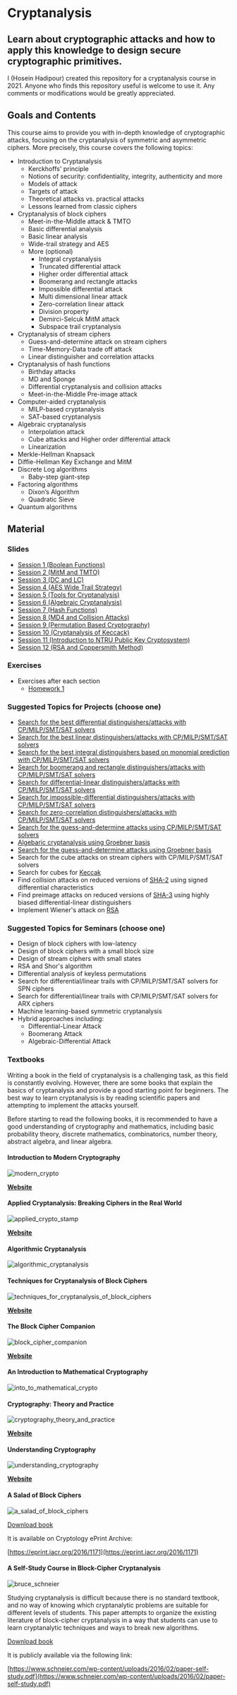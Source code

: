 # Cryptanalysis

## Learn about cryptographic attacks and how to apply this knowledge to design secure cryptographic primitives.

I (Hosein Hadipour) created this repository for a cryptanalysis course in 2021. 
Anyone who finds this repository useful is welcome to use it. 
Any comments or modifications would be greatly appreciated.

## Goals and Contents

This course aims to provide you with in-depth knowledge of cryptographic attacks, focusing on the cryptanalysis of symmetric and asymmetric ciphers. 
More precisely, this course covers the following topics:

* Introduction to Cryptanalysis
  * Kerckhoffs' principle
  * Notions of security: confidentiality, integrity, authenticity and more
  * Models of attack
  * Targets of attack
  * Theoretical attacks vs. practical attacks
  * Lessons learned from classic ciphers
* Cryptanalysis of block ciphers
  * Meet-in-the-Middle attack & TMTO
  * Basic differential analysis
  * Basic linear analysis
  * Wide-trail strategy and AES
  * More (optional)
    * Integral cryptanalysis
    * Truncated differential attack
    * Higher order differential attack
    * Boomerang and rectangle attacks
    * Impossible differential attack
    * Multi dimensional linear attack
    * Zero-correlation linear attack
    * Division property
    * Demirci-Selcuk MitM attack
    * Subspace trail cryptanalysis
* Cryptanalysis of stream ciphers
  * Guess-and-determine attack on stream ciphers
  * Time-Memory-Data trade off attack
  * Linear distinguisher and correlation attacks
* Cryptanalysis of hash functions
  * Birthday attacks
  * MD and Sponge
  * Differential cryptanalysis and collision attacks
  * Meet-in-the-Middle Pre-image attack
* Computer-aided cryptanalysis
  * MILP-based cryptanalysis
  * SAT-based cryptanalysis
* Algebraic cryptanalysis
  * Interpolation attack
  * Cube attacks and Higher order differential attack
  * Linearization
* Merkle-Hellman Knapsack
* Diffie-Hellman Key Exchange and MitM
* Discrete Log algorithms
  * Baby-step giant-step
* Factoring algorithms  
  * Dixon’s Algorithm
  * Quadratic Sieve
* Quantum algorithms

## Material

### Slides

* [Session 1 (Boolean Functions)](Slides/Main/BF.pdf)
* [Session 2 (MitM and TMTO)](Slides/Main/MitM_TMTO.pptx)
* [Session 3 (DC and LC)](Slides/Main/FEAL_DC_LC.pptx)
* [Session 4 (AES Wide Trail Strategy)](Slides/Main/AES_wide_trail.pptx)
* [Session 5 (Tools for Cryptanalysis)](Slides/Main/L7_Tools_for_Cryptanalysis.pdf)
* [Session 6 (Algebraic Cryptanalysis)](Slides/Main/algebraic_attacks.pdf)
* [Session 7 (Hash Functions)](Slides/Main/L9_Hashfunction_Cryptanalysis.pdf)
* [Session 8 (MD4 and Collision Attacks)](Slides/Main/MD4-collisionAttack.pptx)
* [Session 9 (Permutation Based Cryptography)](Slides/Main/permutation-based_crypto.pdf)
* [Session 10 (Cryptanalysis of Keccack)](Slides/Main/Cryptanalysis_of_Keccak.pdf)
* [Session 11 (Introduction to NTRU Public Key Cryptosystem)](Slides/Main/NTRU.pdf)
* [Session 12 (RSA and Coppersmith Method)](Slides/Main/RSA.pdf)

### Exercises

* Exercises after each section
  * [Homework 1](Exercises/Exercise1/Exercise1.pdf)

### Suggested Topics for Projects (choose one)

* [Search for the best differential distinguishers/attacks with CP/MILP/SMT/SAT solvers](https://github.com/hadipourh/sboxanalyzer) 
* [Search for the best linear distinguishers/attacks with CP/MILP/SMT/SAT solvers](https://github.com/hadipourh/sboxanalyzer)
* [Search for the best integral distinguishers based on monomial prediction with CP/MILP/SMT/SAT solvers](https://eprint.iacr.org/2022/729)
* [Search for boomerang and rectangle distinguishers/attacks with CP/MILP/SMT/SAT solvers](https://eprint.iacr.org/2022/745)
* [Search for differential-linear distinguishers/attacks with CP/MILP/SMT/SAT solvers](https://eprint.iacr.org/2024/255)
* [Search for impossible-differential distinguishers/attacks with CP/MILP/SMT/SAT solvers](https://eprint.iacr.org/2023/1701)
* [Search for zero-correlation distinguishers/attacks with CP/MILP/SMT/SAT solvers](https://eprint.iacr.org/2022/1147)
* [Search for the guess-and-determine attacks using CP/MILP/SMT/SAT solvers](https://eprint.iacr.org/2021/1529)
* [Algebaric cryptanalysis using Groebner basis](https://github.com/hadipourh/CTC2-Fast-Algebraic-Attack)
* [Search for the guess-and-determine attacks using Groebner basis](https://github.com/hadipourh/autoguess)
* Search for the cube attacks on stream ciphers with CP/MILP/SMT/SAT solvers
* Search for cubes for [Keccak](https://keccak.team/)
* Find collision attacks on reduced versions of  [SHA-2](https://en.wikipedia.org/wiki/SHA-2) using signed differential characteristics
* Find preimage attacks on reduced versions of [SHA-3](https://en.wikipedia.org/wiki/SHA-3) using highly biased differential-linear distinguishers
* Implement Wiener's attack on [RSA](https://en.wikipedia.org/wiki/RSA_(cryptosystem))

### Suggested Topics for Seminars (choose one)


* Design of block ciphers with low-latency
* Design of block ciphers with a small block size
* Design of stream ciphers with small states
* RSA and Shor's algorithm
* Differential analysis of keyless permutations
* Search for differential/linear trails with CP/MILP/SMT/SAT solvers for SPN ciphers
* Search for differential/linear trails with CP/MILP/SMT/SAT solvers for ARX ciphers
* Machine learning-based symmetric cryptanalysis
* Hybrid approaches including:
  * Differential-Linear Attack
  * Boomerang Attack
  * Algebraic-Differential Attack

### Textbooks

Writing a book in the field of cryptanalysis is a challenging task, as this field is constantly evolving. However, there are some books that explain the basics of cryptanalysis and provide a good starting point for beginners. The best way to learn cryptanalysis is by reading scientific papers and attempting to implement the attacks yourself.

Before starting to read the following books, it is recommended to have a good understanding of cryptography and mathematics, including basic probability theory, discrete mathematics, combinatorics, number theory, abstract algebra, and linear algebra.

#### Introduction to Modern Cryptography

![modern_crypto](./PageResources/cover_modern_crypto.jpg)

[**Website**](https://www.cs.umd.edu/~jkatz/imc.html)

#### Applied Cryptanalysis: Breaking Ciphers in the Real World

![applied_crypto_stamp](./PageResources/applied_cryptanalysis_stamp.png)

[**Website**](http://www.cs.sjsu.edu/~stamp/crypto/)

#### Algorithmic Cryptanalysis

![algorithmic_cryptanalysis](./PageResources/agorithmic_cryptanalysis_joux.png)

#### Techniques for Cryptanalysis of Block Ciphers

![techniques_for_cryptanalysis_of_block_ciphers](./PageResources/techniques_for_cryptanalysis_of_block_ciphers.jpeg)

[**Website**](https://www.springer.com/gp/book/9783642172311)

#### The Block Cipher Companion

![block_cipher_companion](./PageResources/block_cipher_companion.jpg)

[**Website**](http://www2.mat.dtu.dk/people/Lars.R.Knudsen/bcc/)

#### An Introduction to Mathematical Cryptography

![into_to_mathematical_crypto](./PageResources/intro_to_mathematical_crypto_hoffstein.jpg)

#### Cryptography: Theory and Practice

![cryptography_theory_and_practice](./PageResources/cryptography_theory_and_practice_stinson.jpg)

[**Website**](https://cs.uwaterloo.ca/~dstinson/CTAP4.html)

#### Understanding Cryptography

![understanding_cryptography](./PageResources/understanding_cryptography.jpeg)

[**Website**](https://www.crypto-textbook.com/)

#### A Salad of Block Ciphers

![a_salad_of_block_ciphers](./PageResources/a_salad_of_block_ciphers_avanzi.png)

[Download book](./Books/a_salad_of_block_ciphers.pdf)

It is available on Cryptology ePrint Archive:

[https://eprint.iacr.org/2016/1171](https://eprint.iacr.org/2016/1171)

#### A Self-Study Course in Block-Cipher Cryptanalysis

![bruce_schneier](./PageResources/bruce_schneier.png)

Studying cryptanalysis is difficult because there is no standard textbook, and no way of knowing which cryptanalytic problems are suitable for different levels of students. This paper attempts to organize the existing literature of block-cipher cryptanalysis in a way that students can use to learn cryptanalytic techniques and ways to break new algorithms.

[Download book](./Books/paper_self_study.pdf)

It is publicly available via the following link:

[https://www.schneier.com/wp-content/uploads/2016/02/paper-self-study.pdf](https://www.schneier.com/wp-content/uploads/2016/02/paper-self-study.pdf)
